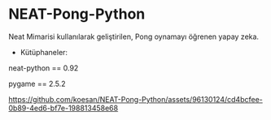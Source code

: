 # NEAT-Pong-Python


Neat Mimarisi kullanılarak geliştirilen, Pong oynamayı öğrenen yapay zeka.

* Kütüphaneler:

neat-python == 0.92

pygame == 2.5.2


https://github.com/koesan/NEAT-Pong-Python/assets/96130124/cd4bcfee-0b89-4ed6-bf7e-198813458e68

